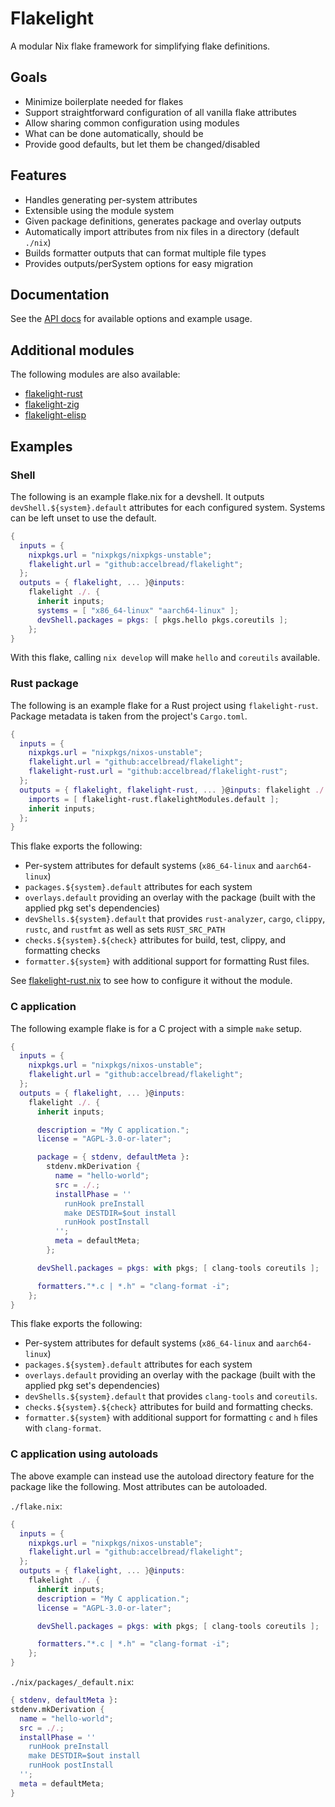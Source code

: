 # Flakelight

A modular Nix flake framework for simplifying flake definitions.

## Goals

- Minimize boilerplate needed for flakes
- Support straightforward configuration of all vanilla flake attributes
- Allow sharing common configuration using modules
- What can be done automatically, should be
- Provide good defaults, but let them be changed/disabled

## Features

- Handles generating per-system attributes
- Extensible using the module system
- Given package definitions, generates package and overlay outputs
- Automatically import attributes from nix files in a directory (default `./nix`)
- Builds formatter outputs that can format multiple file types
- Provides outputs/perSystem options for easy migration

## Documentation

See the [API docs](./api_guide.md) for available options and example usage.

## Additional modules

The following modules are also available:

- [flakelight-rust](https://github.com/accelbread/flakelight-rust)
- [flakelight-zig](https://github.com/accelbread/flakelight-zig)
- [flakelight-elisp](https://github.com/accelbread/flakelight-elisp)

## Examples

### Shell

The following is an example flake.nix for a devshell. It outputs
`devShell.${system}.default` attributes for each configured system. Systems can
be left unset to use the default.

```nix
{
  inputs = {
    nixpkgs.url = "nixpkgs/nixpkgs-unstable";
    flakelight.url = "github:accelbread/flakelight";
  };
  outputs = { flakelight, ... }@inputs:
    flakelight ./. {
      inherit inputs;
      systems = [ "x86_64-linux" "aarch64-linux" ];
      devShell.packages = pkgs: [ pkgs.hello pkgs.coreutils ];
    };
}
```

With this flake, calling `nix develop` will make `hello` and `coreutils`
available.

### Rust package

The following is an example flake for a Rust project using `flakelight-rust`.
Package metadata is taken from the project's `Cargo.toml`.

```nix
{
  inputs = {
    nixpkgs.url = "nixpkgs/nixos-unstable";
    flakelight.url = "github:accelbread/flakelight";
    flakelight-rust.url = "github:accelbread/flakelight-rust";
  };
  outputs = { flakelight, flakelight-rust, ... }@inputs: flakelight ./. {
    imports = [ flakelight-rust.flakelightModules.default ];
    inherit inputs;
  };
}
```

This flake exports the following:

- Per-system attributes for default systems (`x86_64-linux` and `aarch64-linux`)
- `packages.${system}.default` attributes for each system
- `overlays.default` providing an overlay with the package (built with the
  applied pkg set's dependencies)
- `devShells.${system}.default` that provides `rust-analyzer`, `cargo`, `clippy`,
  `rustc`, and `rustfmt` as well as sets `RUST_SRC_PATH`
- `checks.${system}.${check}` attributes for build, test, clippy, and formatting
  checks
- `formatter.${system}` with additional support for formatting Rust files.

See [flakelight-rust.nix][flakelight-rust] to see how to configure it without the
module.

[flakelight-rust]: https://github.com/accelbread/flakelight-rust/blob/master/flakelight-rust.nix

### C application

The following example flake is for a C project with a simple `make` setup.

```nix
{
  inputs = {
    nixpkgs.url = "nixpkgs/nixos-unstable";
    flakelight.url = "github:accelbread/flakelight";
  };
  outputs = { flakelight, ... }@inputs:
    flakelight ./. {
      inherit inputs;

      description = "My C application.";
      license = "AGPL-3.0-or-later";

      package = { stdenv, defaultMeta }:
        stdenv.mkDerivation {
          name = "hello-world";
          src = ./.;
          installPhase = ''
            runHook preInstall
            make DESTDIR=$out install
            runHook postInstall
          '';
          meta = defaultMeta;
        };

      devShell.packages = pkgs: with pkgs; [ clang-tools coreutils ];

      formatters."*.c | *.h" = "clang-format -i";
    };
}
```

This flake exports the following:

- Per-system attributes for default systems (`x86_64-linux` and `aarch64-linux`)
- `packages.${system}.default` attributes for each system
- `overlays.default` providing an overlay with the package (built with the
  applied pkg set's dependencies)
- `devShells.${system}.default` that provides `clang-tools` and `coreutils`.
- `checks.${system}.${check}` attributes for build and formatting checks.
- `formatter.${system}` with additional support for formatting `c` and `h` files
  with `clang-format`.

### C application using autoloads

The above example can instead use the autoload directory feature for the package
like the following. Most attributes can be autoloaded.

`./flake.nix`:

```nix
{
  inputs = {
    nixpkgs.url = "nixpkgs/nixos-unstable";
    flakelight.url = "github:accelbread/flakelight";
  };
  outputs = { flakelight, ... }@inputs:
    flakelight ./. {
      inherit inputs;
      description = "My C application.";
      license = "AGPL-3.0-or-later";

      devShell.packages = pkgs: with pkgs; [ clang-tools coreutils ];

      formatters."*.c | *.h" = "clang-format -i";
    };
}
```

`./nix/packages/_default.nix`:

```nix
{ stdenv, defaultMeta }:
stdenv.mkDerivation {
  name = "hello-world";
  src = ./.;
  installPhase = ''
    runHook preInstall
    make DESTDIR=$out install
    runHook postInstall
  '';
  meta = defaultMeta;
}
```
